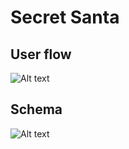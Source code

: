 <h1>Secret Santa</h1>

<h2>User flow</h2>
<img src="/Users/Rob/Desktop/secret-santa-user-flow.png" alt="Alt text" title="User flow">

<h2>Schema</h2>
<img src="/Users/Rob/Desktop/secret-santa-schema.png" alt="Alt text" title="Schema">
